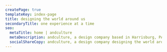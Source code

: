 ```yaml
---
createPage: true
templateKey: index-page
title: designing the world around us
secondaryTitle: one experience at a time
seo:
  metaTitle: home | andculture
  metaDescription: andculture, a design company based in Harrisburg, PA
  socialShareCopy: andculture, a design company designing the world around us.
---
```

